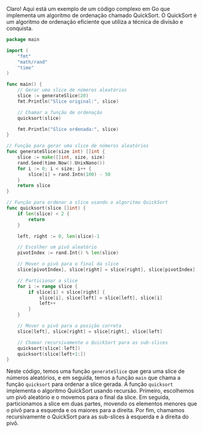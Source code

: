 Claro! Aqui está um exemplo de um código complexo em Go que implementa um algoritmo de ordenação chamado QuickSort. O QuickSort é um algoritmo de ordenação eficiente que utiliza a técnica de divisão e conquista.

```go
package main

import (
	"fmt"
	"math/rand"
	"time"
)

func main() {
	// Gerar uma slice de números aleatórios
	slice := generateSlice(20)
	fmt.Println("Slice original:", slice)

	// Chamar a função de ordenação
	quicksort(slice)

	fmt.Println("Slice ordenada:", slice)
}

// Função para gerar uma slice de números aleatórios
func generateSlice(size int) []int {
	slice := make([]int, size, size)
	rand.Seed(time.Now().UnixNano())
	for i := 0; i < size; i++ {
		slice[i] = rand.Intn(100) - 50
	}
	return slice
}

// Função para ordenar a slice usando o algoritmo QuickSort
func quicksort(slice []int) {
	if len(slice) < 2 {
		return
	}

	left, right := 0, len(slice)-1

	// Escolher um pivô aleatório
	pivotIndex := rand.Int() % len(slice)

	// Mover o pivô para o final da slice
	slice[pivotIndex], slice[right] = slice[right], slice[pivotIndex]

	// Particionar a slice
	for i := range slice {
		if slice[i] < slice[right] {
			slice[i], slice[left] = slice[left], slice[i]
			left++
		}
	}

	// Mover o pivô para a posição correta
	slice[left], slice[right] = slice[right], slice[left]

	// Chamar recursivamente o QuickSort para as sub-slices
	quicksort(slice[:left])
	quicksort(slice[left+1:])
}
```

Neste código, temos uma função `generateSlice` que gera uma slice de números aleatórios, e em seguida, temos a função `main` que chama a função `quicksort` para ordenar a slice gerada. A função `quicksort` implementa o algoritmo QuickSort usando recursão. Primeiro, escolhemos um pivô aleatório e o movemos para o final da slice. Em seguida, particionamos a slice em duas partes, movendo os elementos menores que o pivô para a esquerda e os maiores para a direita. Por fim, chamamos recursivamente o QuickSort para as sub-slices à esquerda e à direita do pivô.